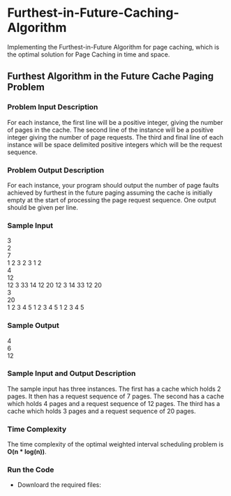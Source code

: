 # Furthest-in-Future-Caching-Algorithm

Implementing the Furthest-in-Future Algorithm for page caching, which is the optimal solution for Page Caching in time and space.

## Furthest Algorithm in the Future Cache Paging Problem

### Problem Input Description
For each instance, the first line will be a positive integer, giving the number of pages in the cache. The second line of the instance will be a positive integer giving the number of page requests. The third and final line of each instance will be space delimited positive integers which will be the request sequence.

### Problem Output Description
For each instance, your program should output the number of page faults achieved by furthest in the future paging assuming the cache is initially empty at the start of processing the page request sequence. One output should be given per line.

### Sample Input
3<br>
2<br>
7<br>
1 2 3 2 3 1 2<br>
4<br>
12<br>
12 3 33 14 12 20 12 3 14 33 12 20<br>
3<br>
20<br>
1 2 3 4 5 1 2 3 4 5 1 2 3 4 5 <br>

### Sample Output
4<br>
6<br>
12<br>

### Sample Input and Output Description
The sample input has three instances. The first has a cache which holds 2 pages. It then has a request sequence of 7 pages. The second has a cache which holds 4 pages and a request sequence of 12 pages. The third has a cache which holds 3 pages and a request sequence of 20 pages.

### Time Complexity
The time complexity of the optimal weighted interval scheduling problem is **O(n * log(n))**.

### Run the Code
- Downloard the required files:
